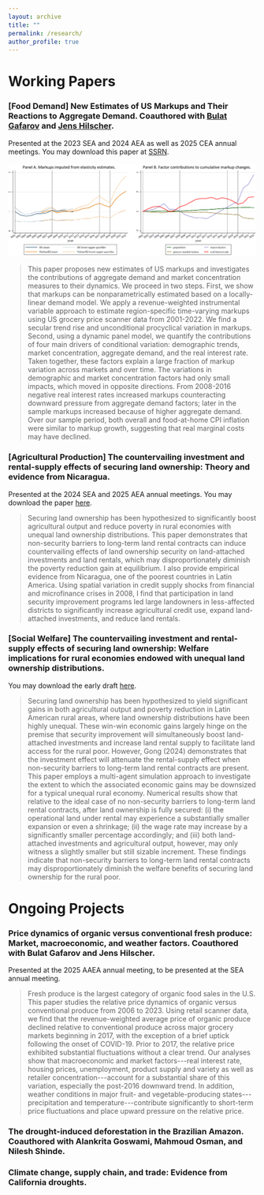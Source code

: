 ```yaml
---
layout: archive
title: ""
permalink: /research/
author_profile: true
---
```


# Working Papers

### [Food Demand] New Estimates of US Markups and Their Reactions to Aggregate Demand. Coauthored with [Bulat Gafarov](https://are.ucdavis.edu/people/faculty/bulat-gafarov/) and [Jens Hilscher](https://are.ucdavis.edu/people/faculty/jens-hilscher/). 
Presented at the 2023 SEA and 2024 AEA as well as 2025 CEA annual meetings. You may download this paper at [SSRN](https://papers.ssrn.com/sol3/papers.cfm?abstract_id=4551482).
<br>
<br>
<img src='/images/research/JMP-webfigure.PNG' width='800'>
> This paper proposes new estimates of US markups and investigates the contributions of aggregate demand and market concentration measures to their dynamics. We proceed in two steps. First, we show that markups can be nonparametrically estimated based on a locally-linear demand model. We apply a revenue-weighted instrumental variable approach to estimate region-specific time-varying markups using US grocery price scanner data from 2001-2022. We find a secular trend rise and unconditional procyclical variation in markups. Second, using a dynamic panel model, we quantify the contributions of four main drivers of conditional variation: demographic trends, market concentration, aggregate demand, and the real interest rate. Taken together, these factors explain a large fraction of markup variation across markets and over time. The variations in demographic and market concentration factors had only small impacts, which moved in opposite directions. From 2008-2016 negative real interest rates increased markups counteracting downward pressure from aggregate demand factors; later in the sample markups increased because of higher aggregate demand. Over our sample period, both overall and food-at-home CPI inflation were similar to markup growth, suggesting that real marginal costs may have declined.

### [Agricultural Production] The countervailing investment and rental-supply effects of securing land ownership: Theory and evidence from Nicaragua. 
Presented at the 2024 SEA and 2025 AEA annual meetings. You may download the paper [here](/files/pdf/research/land_ownership_security_202509.pdf).
> Securing land ownership has been hypothesized to significantly boost agricultural output and reduce poverty in rural economies with unequal land ownership distributions. This paper demonstrates that non-security barriers to long-term land rental contracts can induce countervailing effects of land ownership security on land-attached investments and land rentals, which may disproportionately diminish the poverty reduction gain at equilibrium. I also provide empirical evidence from Nicaragua, one of the poorest countries in Latin America. Using spatial variation in credit supply shocks from financial and microfinance crises in 2008, I find that participation in land security improvement programs led large landowners in less-affected districts to significantly increase agricultural credit use, expand land-attached investments, and reduce land rentals.

### [Social Welfare] The countervailing investment and rental-supply effects of securing land ownership: Welfare implications for rural economies endowed with unequal land ownership distributions.
You may download the early draft [here](/files/pdf/research/WelfareImplications202411.pdf).
> Securing land ownership has been hypothesized to yield significant gains in both agricultural output and poverty reduction in Latin American rural areas, where land ownership distributions have been highly unequal. These win-win economic gains largely hinge on the premise that security improvement will simultaneously boost land-attached investments and increase land rental supply to facilitate land access for the rural poor. However, Gong (2024) demonstrates that the investment effect will attenuate the rental-supply effect when non-security barriers to long-term land rental contracts are present. 
This paper employs a multi-agent simulation approach to investigate the extent to which the associated economic gains may be downsized for a typical unequal rural economy. Numerical results show that relative to the ideal case of no non-security barriers to long-term land rental contracts, after land ownership is fully secured: (i) the operational land under rental may experience a substantially smaller expansion or even a shrinkage; (ii) the wage rate may increase by a significantly smaller percentage accordingly; and (iii) both land-attached investments and agricultural output, however, may only witness a slightly smaller but still sizable increment. These findings indicate that non-security barriers to long-term land rental contracts may disproportionately diminish the welfare benefits of securing land ownership for the rural poor. 

# Ongoing Projects

### Price dynamics of organic versus conventional fresh produce: Market, macroeconomic, and weather factors. Coauthored with Bulat Gafarov and Jens Hilscher.
Presented at the 2025 AAEA annual meeting, to be presented at the SEA annual meeting.
> Fresh produce is the largest category of organic food sales in the U.S. This paper studies the relative price dynamics of organic versus conventional produce from 2006 to 2023. Using retail scanner data, we find that the revenue-weighted average price of organic produce declined relative to conventional produce across major grocery markets beginning in 2017, with the exception of a brief uptick following the onset of COVID-19. Prior to 2017, the relative price exhibited substantial fluctuations without a clear trend. Our analyses show that macroeconomic and market factors---real interest rate, housing prices, unemployment, product supply and variety as well as retailer concentration---account for a substantial share of this variation, especially the post-2016 downward trend. In addition, weather conditions in major fruit- and vegetable-producing states---precipitation and temperature---contribute significantly to short-term price fluctuations and place upward pressure on the relative price.

### The drought-induced deforestation in the Brazilian Amazon. Coauthored with Alankrita Goswami, Mahmoud Osman, and Nilesh Shinde.
 
### Climate change, supply chain, and trade: Evidence from California droughts.


